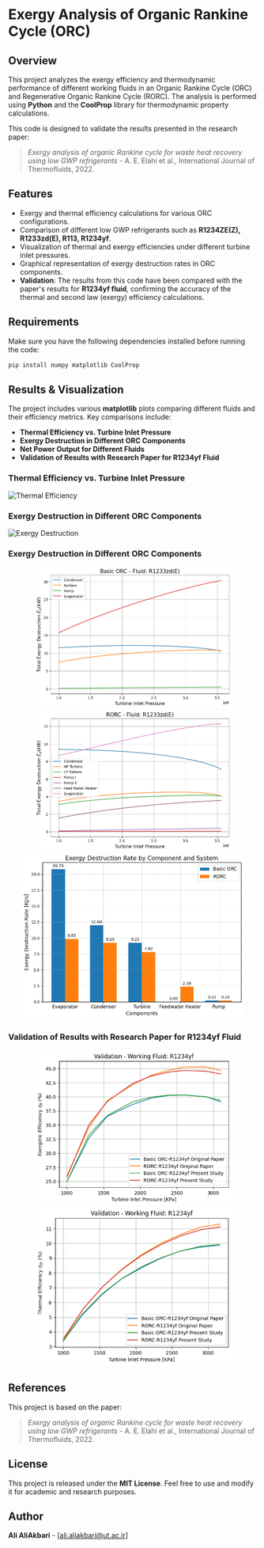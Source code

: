 # Exergy Analysis of Organic Rankine Cycle (ORC) 

## Overview
This project analyzes the exergy efficiency and thermodynamic performance of different working fluids in an Organic Rankine Cycle (ORC) and Regenerative Organic Rankine Cycle (RORC). The analysis is performed using **Python** and the **CoolProp** library for thermodynamic property calculations.

This code is designed to validate the results presented in the research paper:
> *Exergy analysis of organic Rankine cycle for waste heat recovery using low GWP refrigerants* - A. E. Elahi et al., International Journal of Thermofluids, 2022.

## Features
- Exergy and thermal efficiency calculations for various ORC configurations.
- Comparison of different low GWP refrigerants such as **R1234ZE(Z), R1233zd(E), R113, R1234yf**.
- Visualization of thermal and exergy efficiencies under different turbine inlet pressures.
- Graphical representation of exergy destruction rates in ORC components.
- **Validation**: The results from this code have been compared with the paper's results for **R1234yf fluid**, confirming the accuracy of the thermal and second law (exergy) efficiency calculations.

## Requirements
Make sure you have the following dependencies installed before running the code:

```bash
pip install numpy matplotlib CoolProp
```

## Results & Visualization
The project includes various **matplotlib** plots comparing different fluids and their efficiency metrics. Key comparisons include:
- **Thermal Efficiency vs. Turbine Inlet Pressure**
- **Exergy Destruction in Different ORC Components**
- **Net Power Output for Different Fluids**
- **Validation of Results with Research Paper for R1234yf Fluid**


### Thermal Efficiency vs. Turbine Inlet Pressure
![Thermal Efficiency](images/thermal_efficiency.png)

### Exergy Destruction in Different ORC Components
![Exergy Destruction](images/exergy_destruction.png)

### Exergy Destruction in Different ORC Components
<p align="center">
  <img src="Images/4-1.png"  width="400"/>
  <img src="Images/4-2.png"  width="400"/>
  <img src="Images/3.png"  width="450"/>
</p>

### Validation of Results with Research Paper for R1234yf Fluid
<p align="center">
  <img src="Images/5-1.png"  width="400"/>
  <img src="Images/5-2.png"  width="400"/>
</p>



## References
This project is based on the paper:
> *Exergy analysis of organic Rankine cycle for waste heat recovery using low GWP refrigerants* - A. E. Elahi et al., International Journal of Thermofluids, 2022.

## License
This project is released under the **MIT License**. Feel free to use and modify it for academic and research purposes.

## Author
**Ali AliAkbari** - [ali.aliakbari@ut.ac.ir]

